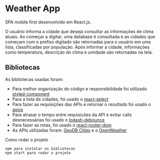 # Weather App

SPA mobile first desenvolvido em React.js.

O usuário informa a cidade que deseja consultar as informações de clima atuais. Ao começar a digitar, uma database é consultada e as cidades que começam com o prefixo digitado são retornadas para o usuário em uma lista, classificadas por população. Após informar a cidade, informações como temperatura, descrição do clima e umidade são retornadas na tela.

## Bibliotecas 

As bibliotecas usadas foram:

* Para melhor organização do código e responsibilidade foi utilizado [styled-component](https://styled-components.com/)
* Para a lista de cidades, foi usado o [react-select](https://react-select.com/home)
* Para fazer as requisições das APIs e retornar o resultado foi usado o [axios](https://axios-http.com/)
* Para atrasar o tempo entre requisições da API e evitar calls desnecessárias foi usado o [lodash-debounce](https://lodash.com/)
* Para fazer as rotas, foi usado o [react-router-dom](https://v5.reactrouter.com/web/guides/quick-start)
* As APIs utilizadas foram: [GeoDB Cities](http://geodb-cities-api.wirefreethought.com/) e o [OpenWeather](https://openweathermap.org/)

Como rodar o projeto

```
npm para instalar as bibliotecas
npm start para rodar o projeto
````
